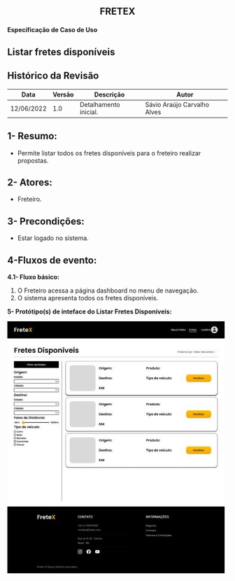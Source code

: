 ## <p align="center"> FRETEX </p>

**Especificação de Caso de Uso** 

## Listar fretes disponíveis 

## Histórico da Revisão 

|**Data** |**Versão** |**Descrição** |**Autor** |
| - | - | - | - |
|12/06/2022 |1.0 |Detalhamento inicial. |Sávio Araújo Carvalho Alves |

## 1- Resumo: 

- Permite listar todos os fretes disponíveis para o freteiro realizar propostas. 

## 2- Atores: 

- Freteiro. 

## 3- Precondições: 

 - Estar logado no sistema. 

## 4-Fluxos de evento: 
**4.1-  Fluxo básico:** 

1. O Freteiro acessa a página dashboard no menu de navegação. 
2. O sistema apresenta todos os fretes disponíveis. 

**5- Protótipo(s) de inteface do Listar Fretes Disponíveis:**  

![](./interfaces/listarFretesDisponíveis.jpeg)
